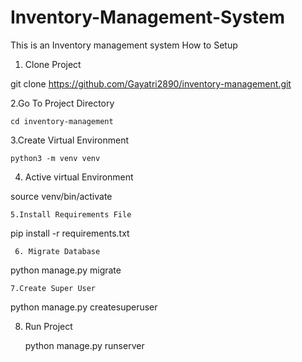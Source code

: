 # Inventory-Management-System
This is an Inventory management system 
How to Setup
1. Clone Project
   
 git clone https://github.com/Gayatri2890/inventory-management.git


 

 2.Go To Project Directory
   
    cd inventory-management


   
 3.Create Virtual Environment
 
    python3 -m venv venv


    
   4. Active virtual Environment
   
source venv/bin/activate




    5.Install Requirements File
    
pip install -r requirements.txt

     6. Migrate Database
     
python manage.py migrate



    7.Create Super User
    
python manage.py createsuperuser



8. Run Project

   python manage.py runserver
